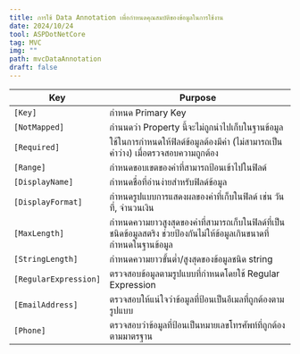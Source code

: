 ```yaml
---
title: การใช้ Data Annotation เพื่อกำหนดคุณสมบัติของข้อมูลในการใช้งาน
date: 2024/10/24
tool: ASPDotNetCore
tag: MVC
img: ""
path: mvcDataAnnotation
draft: false
---
```

| Key | Purpose |
| -------- | ------- |
|`[Key]` |  กำหนด Primary Key|
|`[NotMapped]`|กำนนดว่า Property นี้จะไม่ถูกนำไปเก็บในฐานข้อมูล|
|`[Required]`|ใช้ในการกำหนดให้ฟิลด์ข้อมูลต้องมีค่า (ไม่สามารถเป็นค่าว่าง) เมื่อตรวจสอบความถูกต้อง|
|`[Range]`|กำหนดขอบเขตของค่าที่สามารถป้อนเข้าไปในฟิลด์|
|`[DisplayName]`|กำหนดชื่อที่อ่านง่ายสำหรับฟิลด์ข้อมูล|
|`[DisplayFormat]`|กำหนดรูปแบบการแสดงผลของค่าที่เก็บในฟิลด์ เช่น วันที่, จำนวนเงิน|
|`[MaxLength]`|กำหนดความยาวสูงสุดของค่าที่สามารถเก็บในฟิลด์ที่เป็นชนิดข้อมูลสตริง ช่วยป้องกันไม่ให้ข้อมูลเกินขนาดที่กำหนดในฐานข้อมูล|
| `[StringLength]` | กำหนดความยาวขั้นต่ำ/สูงสุดของข้อมูลชนิด string |
| `[RegularExpression]`| ตรวจสอบข้อมูลตามรูปแบบที่กำหนดโดยใช้ Regular Expression |
| `[EmailAddress]`| ตรวจสอบให้แน่ใจว่าข้อมูลที่ป้อนเป็นอีเมลที่ถูกต้องตามรูปแบบ |
| `[Phone]`| ตรวจสอบว่าข้อมูลที่ป้อนเป็นหมายเลขโทรศัพท์ที่ถูกต้องตามมาตรฐาน |
